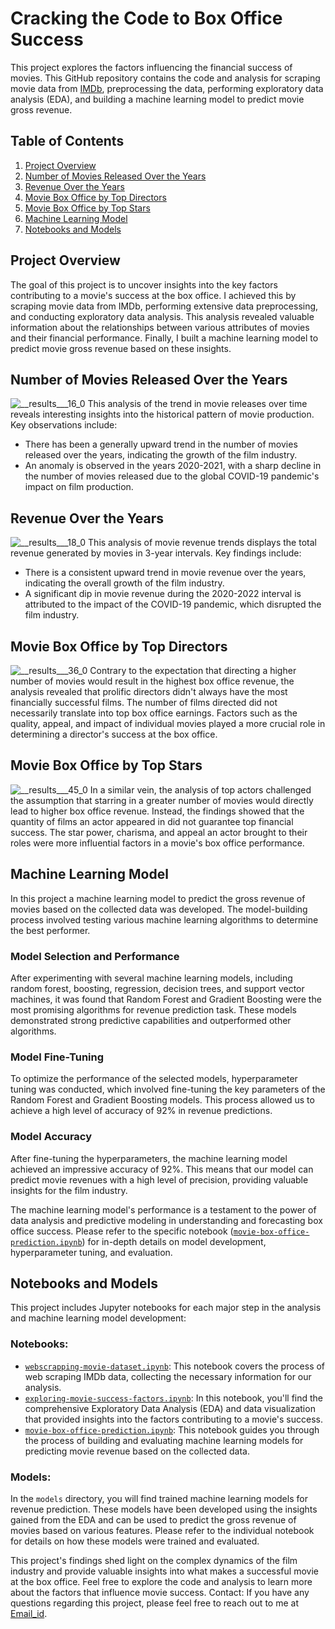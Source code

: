# Cracking the Code to Box Office Success

This project explores the factors influencing the financial success of movies. This GitHub repository contains the code and analysis for scraping movie data from [IMDb](https://www.imdb.com/search/title/?title_type=feature&num_votes=5000,&languages=en&sort=boxoffice_gross_us,desc&explore=genres&view=advanced), preprocessing the data, performing exploratory data analysis (EDA), and building a machine learning model to predict movie gross revenue.

## Table of Contents
1. [Project Overview](#project-overview)
2. [Number of Movies Released Over the Years](#number-of-movies-released-over-the-years)
3. [Revenue Over the Years](#revenue-over-the-years)
4. [Movie Box Office by Top Directors](#movie-box-office-by-top-directors)
5. [Movie Box Office by Top Stars](#movie-box-office-by-top-stars)
6. [Machine Learning Model](#machine-learning-model)
7. [Notebooks and Models](#notebooks-and-models)

## Project Overview
The goal of this project is to uncover insights into the key factors contributing to a movie's success at the box office. I achieved this by scraping movie data from IMDb, performing extensive data preprocessing, and conducting exploratory data analysis. This analysis revealed valuable information about the relationships between various attributes of movies and their financial performance. Finally, I built a machine learning model to predict movie gross revenue based on these insights.

## Number of Movies Released Over the Years
![__results___16_0](https://github.com/Shrey5555/-Cracking-the-Code-to-Box-Office-Success-Factor-Analysis-and-ML-Revenue-Prediction-Model-/assets/136813149/6a57108a-3594-4194-93fe-427a6217c506)
This analysis of the trend in movie releases over time reveals interesting insights into the historical pattern of movie production. Key observations include:

- There has been a generally upward trend in the number of movies released over the years, indicating the growth of the film industry.
- An anomaly is observed in the years 2020-2021, with a sharp decline in the number of movies released due to the global COVID-19 pandemic's impact on film production.

## Revenue Over the Years
![__results___18_0](https://github.com/Shrey5555/-Cracking-the-Code-to-Box-Office-Success-Factor-Analysis-and-ML-Revenue-Prediction-Model-/assets/136813149/93eabdba-82d6-40bd-9500-43cb877b1776)
This analysis of movie revenue trends displays the total revenue generated by movies in 3-year intervals. Key findings include:

- There is a consistent upward trend in movie revenue over the years, indicating the overall growth of the film industry.
- A significant dip in movie revenue during the 2020-2022 interval is attributed to the impact of the COVID-19 pandemic, which disrupted the film industry.

## Movie Box Office by Top Directors
![__results___36_0](https://github.com/Shrey5555/-Cracking-the-Code-to-Box-Office-Success-Factor-Analysis-and-ML-Revenue-Prediction-Model-/assets/136813149/a47b7b47-185e-4a65-b7c6-8a41a467e89e)
Contrary to the expectation that directing a higher number of movies would result in the highest box office revenue, the analysis revealed that prolific directors didn't always have the most financially successful films. The number of films directed did not necessarily translate into top box office earnings. Factors such as the quality, appeal, and impact of individual movies played a more crucial role in determining a director's success at the box office.

## Movie Box Office by Top Stars
![__results___45_0](https://github.com/Shrey5555/-Cracking-the-Code-to-Box-Office-Success-Factor-Analysis-and-ML-Revenue-Prediction-Model-/assets/136813149/4e91b357-2e25-40b2-961b-abe2e2f7d045)
In a similar vein, the analysis of top actors challenged the assumption that starring in a greater number of movies would directly lead to higher box office revenue. Instead, the findings showed that the quantity of films an actor appeared in did not guarantee top financial success. The star power, charisma, and appeal an actor brought to their roles were more influential factors in a movie's box office performance.

## Machine Learning Model
In this project a machine learning model to predict the gross revenue of movies based on the collected data was developed. The model-building process involved testing various machine learning algorithms to determine the best performer.

### Model Selection and Performance
After experimenting with several machine learning models, including random forest, boosting, regression, decision trees, and support vector machines, it was found that Random Forest and Gradient Boosting were the most promising algorithms for revenue prediction task. These models demonstrated strong predictive capabilities and outperformed other algorithms.

### Model Fine-Tuning
To optimize the performance of the selected models, hyperparameter tuning was conducted, which involved fine-tuning the key parameters of the Random Forest and Gradient Boosting models. This process allowed us to achieve a high level of accuracy of 92% in revenue predictions.

### Model Accuracy

After fine-tuning the hyperparameters, the machine learning model achieved an impressive accuracy of 92%. This means that our model can predict movie revenues with a high level of precision, providing valuable insights for the film industry.

The machine learning model's performance is a testament to the power of data analysis and predictive modeling in understanding and forecasting box office success. Please refer to the specific notebook ([`movie-box-office-prediction.ipynb`](notebooks/movie-box-office-prediction.ipynb)) for in-depth details on model development, hyperparameter tuning, and evaluation.

## Notebooks and Models
This project includes Jupyter notebooks for each major step in the analysis and machine learning model development:

### Notebooks:
- [`webscrapping-movie-dataset.ipynb`](notebooks/webscrapping-movie-dataset.ipynb): This notebook covers the process of web scraping IMDb data, collecting the necessary information for our analysis.
- [`exploring-movie-success-factors.ipynb`](notebooks/exploring-movie-success-factors.ipynb): In this notebook, you'll find the comprehensive Exploratory Data Analysis (EDA) and data visualization that provided insights into the factors contributing to a movie's success.
- [`movie-box-office-prediction.ipynb`](notebooks/movie-box-office-prediction.ipynb): This notebook guides you through the process of building and evaluating machine learning models for predicting movie revenue based on the collected data.

### Models:
In the `models` directory, you will find trained machine learning models for revenue prediction. These models have been developed using the insights gained from the EDA and can be used to predict the gross revenue of movies based on various features. Please refer to the individual notebook for details on how these models were trained and evaluated.

This project's findings shed light on the complex dynamics of the film industry and provide valuable insights into what makes a successful movie at the box office. Feel free to explore the code and analysis to learn more about the factors that influence movie success.
Contact: If you have any questions regarding this project, please feel free to reach out to me at [Email_id](shreygupta0509@gmail.com).
